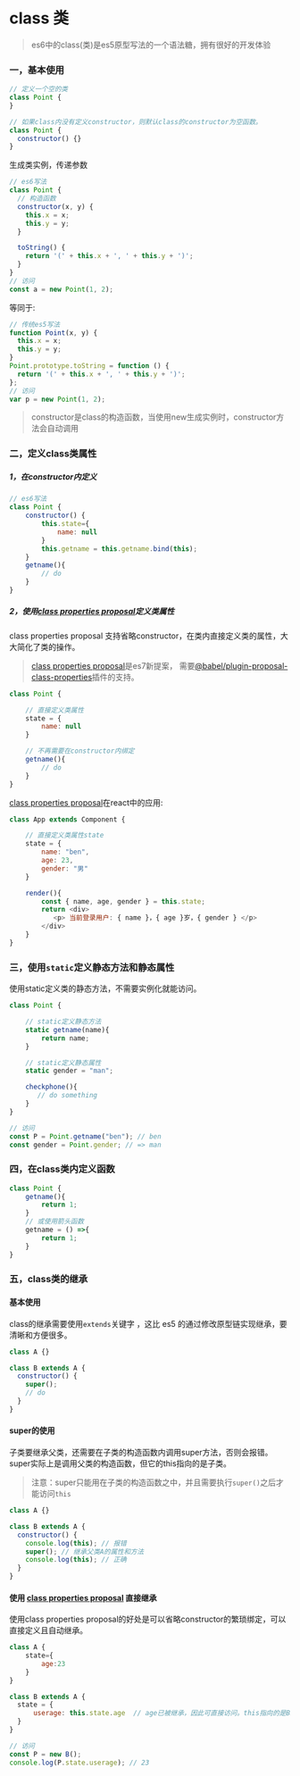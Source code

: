 # class 类
> es6中的class(类)是es5原型写法的一个语法糖，拥有很好的开发体验

### 一，基本使用  

```js
// 定义一个空的类
class Point {
}

// 如果class内没有定义constructor，则默认class的constructor为空函数。
class Point {
  constructor() {}
}
```
生成类实例，传递参数
```js
// es6写法
class Point {
  // 构造函数
  constructor(x, y) {
    this.x = x;
    this.y = y;
  }

  toString() {
    return '(' + this.x + ', ' + this.y + ')';
  }
}  
// 访问
const a = new Point(1, 2);  
```  
等同于:
```js
// 传统es5写法
function Point(x, y) {
  this.x = x;
  this.y = y;
}
Point.prototype.toString = function () {
  return '(' + this.x + ', ' + this.y + ')';
};  
// 访问
var p = new Point(1, 2);

```
> constructor是class的构造函数，当使用new生成实例时，constructor方法会自动调用  

### 二，定义class类属性    

##### 1，在constructor内定义
```js  
// es6写法
class Point {  
    constructor() {
        this.state={
            name: null
        }
        this.getname = this.getname.bind(this);
    }
    getname(){
        // do
    }
}    

```    
##### 2，使用[class properties proposal](https://github.com/tc39/proposal-class-fields)定义类属性  
class properties proposal 支持省略constructor，在类内直接定义类的属性，大大简化了类的操作。    
> [class properties proposal](https://github.com/tc39/proposal-class-fields)是es7新提案，
需要[@babel/plugin-proposal-class-properties](https://babeljs.io/docs/en/babel-plugin-proposal-class-properties)插件的支持。  
  
```js
class Point {      

    // 直接定义类属性
    state = {
        name: null
    }    

    // 不再需要在constructor内绑定
    getname(){
        // do
    }
}    
```   
[class properties proposal](https://github.com/tc39/proposal-class-fields)在react中的应用:  
```js
class App extends Component {      

    // 直接定义类属性state
    state = {  
        name: "ben",
        age: 23,
        gender: "男"
    }  

    render(){
        const { name, age, gender } = this.state;
        return <div>
           <p> 当前登录用户: { name }，{ age }岁，{ gender } </p>
        </div>
    }
}
```

### 三，使用`static`定义静态方法和静态属性      
使用static定义类的静态方法，不需要实例化就能访问。
```js
class Point {      

    // static定义静态方法
    static getname(name){
        return name;
    }    

    // static定义静态属性
    static gender = "man";  

    checkphone(){
       // do something
    }
}  

// 访问
const P = Point.getname("ben"); // ben 
const gender = Point.gender; // => man 

```


### 四，在class类内定义函数  
```js
class Point {  
    getname(){
        return 1;
    }
    // 或使用箭头函数
    getname = () =>{
        return 1;
    }
}  
```

### 五，class类的继承  
   
#### 基本使用  
class的继承需要使用`extends`关键字 ，这比 es5 的通过修改原型链实现继承，要清晰和方便很多。
```js
class A {}

class B extends A {
  constructor() {  
    super(); 
    // do
  }
}
```  

#### super的使用 
子类要继承父类，还需要在子类的构造函数内调用super方法，否则会报错。   
super实际上是调用父类的构造函数，但它的this指向的是子类。  
> 注意：super只能用在子类的构造函数之中，并且需要执行`super()`之后才能访问`this`  

```js  
class A {}

class B extends A {
  constructor() {  
    console.log(this); // 报错
    super(); // 继承父类A的属性和方法    
    console.log(this); // 正确
  }
}
```  

#### 使用 [class properties proposal](https://github.com/tc39/proposal-class-fields) 直接继承  
使用class properties proposal的好处是可以省略constructor的繁琐绑定，可以直接定义且自动继承。
```js  
class A {
    state={
        age:23
    }
}

class B extends A {
  state = {
      userage: this.state.age  // age已被继承，因此可直接访问。this指向的是B。
  }
}    

// 访问  
const P = new B();  
console.log(P.state.userage); // 23
``` 